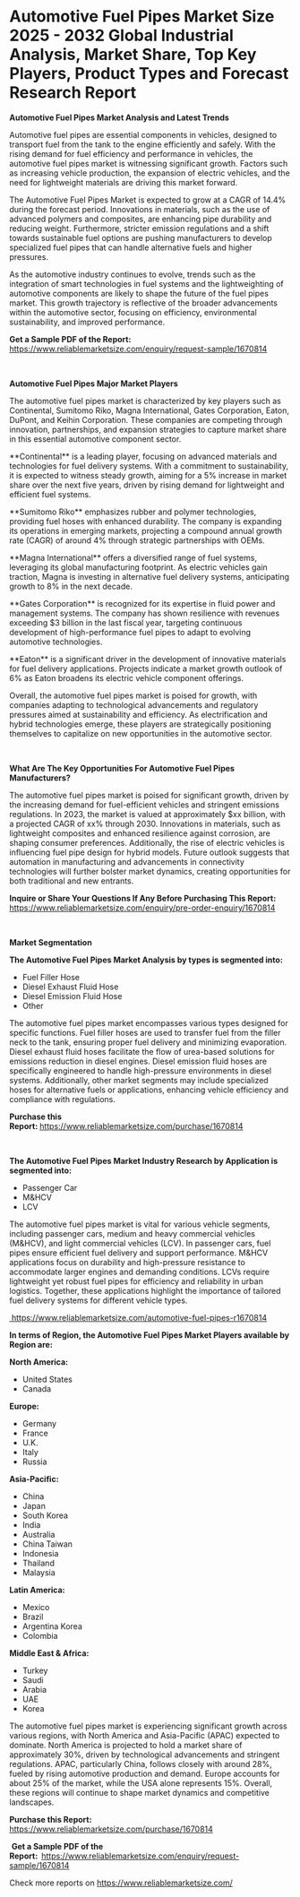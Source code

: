 <p><h1>Automotive Fuel Pipes Market Size 2025 - 2032 Global Industrial Analysis, Market Share, Top Key Players, Product Types and Forecast Research Report</h1></p><p><strong>Automotive Fuel Pipes Market Analysis and Latest Trends</strong></p>
<p><p>Automotive fuel pipes are essential components in vehicles, designed to transport fuel from the tank to the engine efficiently and safely. With the rising demand for fuel efficiency and performance in vehicles, the automotive fuel pipes market is witnessing significant growth. Factors such as increasing vehicle production, the expansion of electric vehicles, and the need for lightweight materials are driving this market forward. </p><p>The Automotive Fuel Pipes Market is expected to grow at a CAGR of 14.4% during the forecast period. Innovations in materials, such as the use of advanced polymers and composites, are enhancing pipe durability and reducing weight. Furthermore, stricter emission regulations and a shift towards sustainable fuel options are pushing manufacturers to develop specialized fuel pipes that can handle alternative fuels and higher pressures. </p><p>As the automotive industry continues to evolve, trends such as the integration of smart technologies in fuel systems and the lightweighting of automotive components are likely to shape the future of the fuel pipes market. This growth trajectory is reflective of the broader advancements within the automotive sector, focusing on efficiency, environmental sustainability, and improved performance.</p></p>
<p><strong>Get a Sample PDF of the Report:&nbsp;</strong> <a href="https://www.reliablemarketsize.com/enquiry/request-sample/1670814?utm_campaign=3072&utm_medium=2&utm_source=Github&utm_content=ia&utm_term=25032025&utm_id=automotive-fuel-pipes">https://www.reliablemarketsize.com/enquiry/request-sample/1670814</a></p>
<p>&nbsp;</p>
<p><strong>Automotive Fuel Pipes Major Market Players</strong></p>
<p><p>The automotive fuel pipes market is characterized by key players such as Continental, Sumitomo Riko, Magna International, Gates Corporation, Eaton, DuPont, and Keihin Corporation. These companies are competing through innovation, partnerships, and expansion strategies to capture market share in this essential automotive component sector.</p><p>**Continental** is a leading player, focusing on advanced materials and technologies for fuel delivery systems. With a commitment to sustainability, it is expected to witness steady growth, aiming for a 5% increase in market share over the next five years, driven by rising demand for lightweight and efficient fuel systems.</p><p>**Sumitomo Riko** emphasizes rubber and polymer technologies, providing fuel hoses with enhanced durability. The company is expanding its operations in emerging markets, projecting a compound annual growth rate (CAGR) of around 4% through strategic partnerships with OEMs.</p><p>**Magna International** offers a diversified range of fuel systems, leveraging its global manufacturing footprint. As electric vehicles gain traction, Magna is investing in alternative fuel delivery systems, anticipating growth to 8% in the next decade.</p><p>**Gates Corporation** is recognized for its expertise in fluid power and management systems. The company has shown resilience with revenues exceeding $3 billion in the last fiscal year, targeting continuous development of high-performance fuel pipes to adapt to evolving automotive technologies.</p><p>**Eaton** is a significant driver in the development of innovative materials for fuel delivery applications. Projects indicate a market growth outlook of 6% as Eaton broadens its electric vehicle component offerings.</p><p>Overall, the automotive fuel pipes market is poised for growth, with companies adapting to technological advancements and regulatory pressures aimed at sustainability and efficiency. As electrification and hybrid technologies emerge, these players are strategically positioning themselves to capitalize on new opportunities in the automotive sector.</p></p>
<p>&nbsp;</p>
<p><strong>What Are The Key Opportunities For Automotive Fuel Pipes Manufacturers?</strong></p>
<p><p>The automotive fuel pipes market is poised for significant growth, driven by the increasing demand for fuel-efficient vehicles and stringent emissions regulations. In 2023, the market is valued at approximately $xx billion, with a projected CAGR of xx% through 2030. Innovations in materials, such as lightweight composites and enhanced resilience against corrosion, are shaping consumer preferences. Additionally, the rise of electric vehicles is influencing fuel pipe design for hybrid models. Future outlook suggests that automation in manufacturing and advancements in connectivity technologies will further bolster market dynamics, creating opportunities for both traditional and new entrants.</p></p>
<p><strong>Inquire or Share Your Questions If Any Before Purchasing This Report:</strong> <a href="https://www.reliablemarketsize.com/enquiry/pre-order-enquiry/1670814?utm_campaign=3072&utm_medium=2&utm_source=Github&utm_content=ia&utm_term=25032025&utm_id=automotive-fuel-pipes">https://www.reliablemarketsize.com/enquiry/pre-order-enquiry/1670814</a></p>
<p>&nbsp;</p>
<p><strong>Market Segmentation</strong></p>
<p><strong>The Automotive Fuel Pipes Market Analysis by types is segmented into:</strong></p>
<p><ul><li>Fuel Filler Hose</li><li>Diesel Exhaust Fluid Hose</li><li>Diesel Emission Fluid Hose</li><li>Other</li></ul></p>
<p><p>The automotive fuel pipes market encompasses various types designed for specific functions. Fuel filler hoses are used to transfer fuel from the filler neck to the tank, ensuring proper fuel delivery and minimizing evaporation. Diesel exhaust fluid hoses facilitate the flow of urea-based solutions for emissions reduction in diesel engines. Diesel emission fluid hoses are specifically engineered to handle high-pressure environments in diesel systems. Additionally, other market segments may include specialized hoses for alternative fuels or applications, enhancing vehicle efficiency and compliance with regulations.</p></p>
<p><strong>Purchase this Report:&nbsp;</strong><a href="https://www.reliablemarketsize.com/purchase/1670814?utm_campaign=3072&utm_medium=2&utm_source=Github&utm_content=ia&utm_term=25032025&utm_id=automotive-fuel-pipes">https://www.reliablemarketsize.com/purchase/1670814</a></p>
<p>&nbsp;</p>
<p><strong>The Automotive Fuel Pipes Market Industry Research by Application is segmented into:</strong></p>
<p><ul><li>Passenger Car</li><li>M&HCV</li><li>LCV</li></ul></p>
<p><p>The automotive fuel pipes market is vital for various vehicle segments, including passenger cars, medium and heavy commercial vehicles (M&HCV), and light commercial vehicles (LCV). In passenger cars, fuel pipes ensure efficient fuel delivery and support performance. M&HCV applications focus on durability and high-pressure resistance to accommodate larger engines and demanding conditions. LCVs require lightweight yet robust fuel pipes for efficiency and reliability in urban logistics. Together, these applications highlight the importance of tailored fuel delivery systems for different vehicle types.</p></p>
<p><a href="https://www.reliablemarketsize.com/automotive-fuel-pipes-r1670814?utm_campaign=3072&utm_medium=2&utm_source=Github&utm_content=ia&utm_term=25032025&utm_id=automotive-fuel-pipes">&nbsp;https://www.reliablemarketsize.com/automotive-fuel-pipes-r1670814</a></p>
<p><strong>In terms of Region, the Automotive Fuel Pipes Market Players available by Region are:</strong></p>
<p>
    <p> <strong> North America: </strong>
        <ul>
            <li>United States</li>
            <li>Canada</li>
        </ul>
        </p> 
    <p> <strong> Europe: </strong>
        <ul>
            <li>Germany</li>
            <li>France</li>
            <li>U.K.</li>
            <li>Italy</li>
            <li>Russia</li>
        </ul>
        </p> 
    <p> <strong> Asia-Pacific: </strong>
        <ul>
            <li>China</li>
            <li>Japan</li>
            <li>South Korea</li>
            <li>India</li>
            <li>Australia</li>
            <li>China Taiwan</li>
            <li>Indonesia</li>
            <li>Thailand</li>
            <li>Malaysia</li>
        </ul>
        </p> 
    <p> <strong> Latin America: </strong>
        <ul>
            <li>Mexico</li>
            <li>Brazil</li>
            <li>Argentina Korea</li>
            <li>Colombia</li>
        </ul>
        </p> 
    <p> <strong> Middle East & Africa: </strong>
        <ul>
            <li>Turkey</li>
            <li>Saudi</li>
            <li>Arabia</li>
            <li>UAE</li>
            <li>Korea</li>
        </ul>
    </p>
    </p>
<p><p>The automotive fuel pipes market is experiencing significant growth across various regions, with North America and Asia-Pacific (APAC) expected to dominate. North America is projected to hold a market share of approximately 30%, driven by technological advancements and stringent regulations. APAC, particularly China, follows closely with around 28%, fueled by rising automotive production and demand. Europe accounts for about 25% of the market, while the USA alone represents 15%. Overall, these regions will continue to shape market dynamics and competitive landscapes.</p></p>
<p><strong>Purchase this Report: </strong><a href="https://www.reliablemarketsize.com/purchase/1670814?utm_campaign=3072&utm_medium=2&utm_source=Github&utm_content=ia&utm_term=25032025&utm_id=automotive-fuel-pipes">https://www.reliablemarketsize.com/purchase/1670814</a></p>
<p>&nbsp;<strong>Get a Sample PDF of the Report:&nbsp;&nbsp;</strong><a href="https://www.reliablemarketsize.com/enquiry/request-sample/1670814?utm_campaign=3072&utm_medium=2&utm_source=Github&utm_content=ia&utm_term=25032025&utm_id=automotive-fuel-pipes">https://www.reliablemarketsize.com/enquiry/request-sample/1670814</a></p>
<p><strong></strong></p>
<p>Check more reports on <a href="https://www.reliablemarketsize.com/?utm_campaign=3072&utm_medium=2&utm_source=Github&utm_content=ia&utm_term=25032025&utm_id=automotive-fuel-pipes">https://www.reliablemarketsize.com/</a></p>